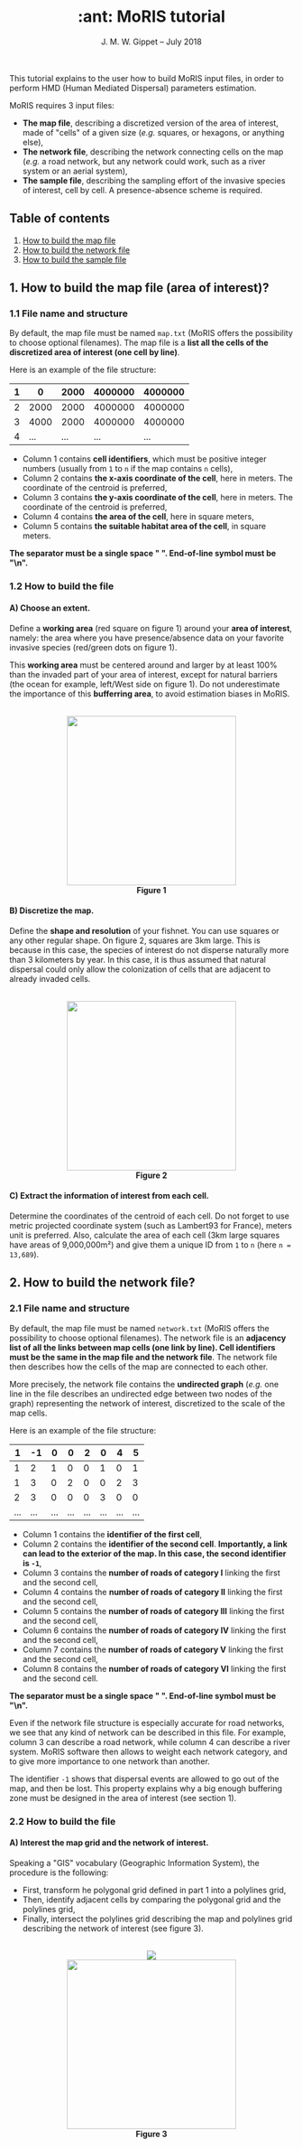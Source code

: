 <h1 align="center">:ant: MoRIS tutorial</h1>
<p align="center">
J. M. W. Gippet – July 2018
</p>

<br/>
<br/>
This tutorial explains to the user how to build MoRIS input files, in order to perform HMD (Human Mediated Dispersal) parameters estimation.

MoRIS requires 3 input files:
- <strong>The map file</strong>, describing a discretized version of the area of interest, made of "cells" of a given size (<em>e.g.</em> squares, or hexagons, or anything else),
- <strong>The network file</strong>, describing the network connecting cells on the map (<em>e.g.</em> a road network, but any network could work, such as a river system or an aerial system),
- <strong>The sample file</strong>, describing the sampling effort of the invasive species of interest, cell by cell. A presence-absence scheme is required.

## Table of contents
1. [How to build the map file](#map)
2. [How to build the network file](#network)
3. [How to build the sample file](#sample)

## 1. How to build the map file (area of interest)?<a name="map"></a>

### 1.1 File name and structure

By default, the map file must be named `map.txt` (MoRIS offers the possibility to choose optional filenames). The map file is a <strong>list all the cells of the discretized area of interest (one cell by line)</strong>.

Here is an example of the file structure:

| 1 | 0    | 2000 | 4000000 | 4000000 |
|---|------|------|---------|---------|
| 2 | 2000 | 2000 | 4000000 | 4000000 |
| 3 | 4000 | 2000 | 4000000 | 4000000 |
| 4 | ...  | ...  | ...     | ...     |

- Column 1 contains <strong>cell identifiers</strong>, which must be positive integer numbers (usually from `1` to `n` if the map contains `n` cells),
- Column 2 contains <strong>the x-axis coordinate of the cell</strong>, here in meters. The coordinate of the centroid is preferred,
- Column 3 contains <strong>the y-axis coordinate of the cell</strong>, here in meters. The coordinate of the centroid is preferred,
- Column 4 contains <strong>the area of the cell</strong>, here in square meters,
- Column 5 contains <strong>the suitable habitat area of the cell</strong>, in square meters.

<strong>The separator must be a single space " ". End-of-line symbol must be "\n".</strong>

### 1.2 How to build the file

#### A) Choose an extent.
Define a <strong>working area</strong> (red square on figure 1) around your <strong>area of interest</strong>, namely: the area where you have presence/absence data on your favorite invasive species (red/green dots on figure 1).

This <strong>working area</strong> must be centered around and larger by at least 100% than the invaded part of your area of interest, except for natural barriers (the ocean for example, left/West side on figure 1). Do not underestimate the importance of this <strong>bufferring area</strong>, to avoid estimation biases in MoRIS.

<p align="center">
  <br/>
  <img src="tutorial_pics/figure1.png", height="300">
  <br/>
  <strong>Figure 1</strong>
  <br/>
</p>

#### B) Discretize the map.
Define the <strong>shape and resolution</strong> of your fishnet. You can use squares or any other regular shape. On figure 2, squares are 3km large. This is because in this case, the species of interest do not disperse naturally more than 3 kilometers by year. In this case, it is thus assumed that natural dispersal could only allow the colonization of cells that are adjacent to already invaded cells.

<p align="center">
  <br/>
  <img src="tutorial_pics/figure2.png", height="300">
  <br/>
  <strong>Figure 2</strong>
  <br/>
</p>

#### C) Extract the information of interest from each cell.
Determine the coordinates of the centroid of each cell. Do not forget to use metric projected coordinate system (such as Lambert93 for France), meters unit is preferred. Also, calculate the area of each cell (3km large squares have areas of 9,000,000m²) and give them a unique ID from `1` to `n` (here `n = 13,689`).

## 2. How to build the network file?<a name="network"></a>

### 2.1 File name and structure

By default, the map file must be named `network.txt` (MoRIS offers the possibility to choose optional filenames). The network file is an <strong>adjacency list of all the links between map cells (one link by line). Cell identifiers must be the same in the map file and the network file</strong>.
The network file then describes how the cells of the map are connected to each other.

More precisely, the network file contains the <strong>undirected graph</strong> (<em>e.g.</em> one line in the file describes an undirected edge between two nodes of the graph) representing the network of interest, discretized to the scale of the map cells. 

Here is an example of the file structure:

| 1   | -1  | 0   | 0   | 2   | 0   | 4   | 5   |
|-----|-----|-----|-----|-----|-----|-----|-----|
| 1   | 2   | 1   | 0   | 0   | 1   | 0   | 1   |
| 1   | 3   | 0   | 2   | 0   | 0   | 2   | 3   |
| 2   | 3   | 0   | 0   | 0   | 3   | 0   | 0   |
| ... | ... | ... | ... | ... | ... | ... | ... |

- Column 1 contains the <strong>identifier of the first cell</strong>,
- Column 2 contains the <strong>identifier of the second cell</strong>. <strong>Importantly, a link can lead to the exterior of the map. In this case, the second identifier is `-1`</strong>,
- Column 3 contains the <strong>number of roads of category I</strong> linking the first and the second cell,
- Column 4 contains the <strong>number of roads of category II</strong> linking the first and the second cell,
- Column 5 contains the <strong>number of roads of category III</strong> linking the first and the second cell,
- Column 6 contains the <strong>number of roads of category IV</strong> linking the first and the second cell,
- Column 7 contains the <strong>number of roads of category V</strong> linking the first and the second cell,
- Column 8 contains the <strong>number of roads of category VI</strong> linking the first and the second cell.

<strong>The separator must be a single space " ". End-of-line symbol must be "\n".</strong>

Even if the network file structure is especially accurate for road networks, we see that any kind of network can be described in this file. For example, column 3 can describe a road network, while column 4 can describe a river system. MoRIS software then allows to weight each network category, and to give more importance to one network than another.

The identifier `-1` shows that dispersal events are allowed to go out of the map, and then be lost. This property explains why a big enough buffering zone must be designed in the area of interest (see section 1).

### 2.2 How to build the file

#### A) Interest the map grid and the network of interest.
Speaking a "GIS" vocabulary (Geographic Information System), the procedure is the following:
- First, transform he polygonal grid defined in part 1 into a polylines grid,
- Then, identify adjacent cells by comparing the polygonal grid and the polylines grid,
- Finally, intersect the polylines grid describing the map  and polylines grid describing the network of interest (see figure 3).

<p align="center">
  <br/>
  <img src="tutorial_pics/figure3-1.png">
  <br/>
  <img src="tutorial_pics/figure3-2.png", height="300">
  <br/>
  <strong>Figure 3</strong>
  <br/>
</p>
